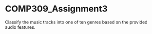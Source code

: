 # COMP309_Assignment3

Classify the music tracks into one of ten genres based on the provided audio features.
